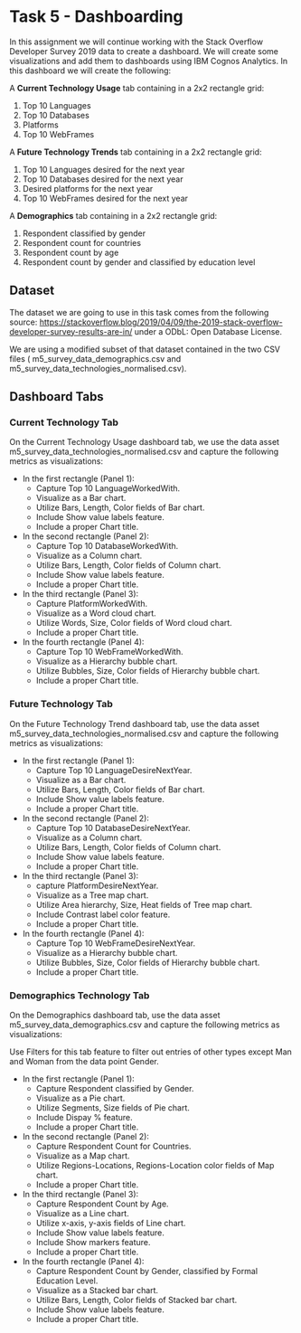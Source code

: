 # Task 5 - Dashboarding

In this assignment we will continue working with the Stack Overflow Developer Survey 2019 data to create a dashboard. We will create some visualizations and add them to dashboards using IBM Cognos Analytics. In this dashboard we will create the following:

A **Current Technology Usage** tab containing in a 2x2 rectangle grid:

1. Top 10 Languages
2. Top 10 Databases
3. Platforms
4. Top 10 WebFrames

A **Future Technology Trends** tab containing in a 2x2 rectangle grid:

1. Top 10 Languages desired for the next year
2. Top 10 Databases desired for the next year
3. Desired platforms for the next year
4. Top 10 WebFrames desired for the next year

A **Demographics** tab containing in a 2x2 rectangle grid:

1. Respondent classified by gender
2. Respondent count for countries
3. Respondent count by age
4. Respondent count by gender and classified by education level

## Dataset

The dataset we are going to use in this task comes from the following source: https://stackoverflow.blog/2019/04/09/the-2019-stack-overflow-developer-survey-results-are-in/ under a ODbL: Open Database License.

We are using a modified subset of that dataset contained in the two CSV files ( m5_survey_data_demographics.csv and m5_survey_data_technologies_normalised.csv).

## Dashboard Tabs

### Current Technology Tab

On the Current Technology Usage dashboard tab, we use the data asset m5_survey_data_technologies_normalised.csv and capture the following metrics as visualizations:

- In the first rectangle (Panel 1):
  - Capture Top 10 LanguageWorkedWith.
  - Visualize as a Bar chart.
  - Utilize Bars, Length, Color fields of Bar chart.
  - Include Show value labels feature.
  - Include a proper Chart title.
- In the second rectangle (Panel 2):
  - Capture Top 10 DatabaseWorkedWith.
  - Visualize as a Column chart.
  - Utilize Bars, Length, Color fields of Column chart.
  - Include Show value labels feature.
  - Include a proper Chart title.
- In the third rectangle (Panel 3):
  - Capture PlatformWorkedWith.
  - Visualize as a Word cloud chart.
  - Utilize Words, Size, Color fields of Word cloud chart.
  - Include a proper Chart title.
- In the fourth rectangle (Panel 4):
  - Capture Top 10 WebFrameWorkedWith.
  - Visualize as a Hierarchy bubble chart.
  - Utilize Bubbles, Size, Color fields of Hierarchy bubble chart.
  - Include a proper Chart title.

### Future Technology Tab

On the Future Technology Trend dashboard tab, use the data asset m5_survey_data_technologies_normalised.csv and capture the following metrics as visualizations:

- In the first rectangle (Panel 1):
  - Capture Top 10 LanguageDesireNextYear.
  - Visualize as a Bar chart.
  - Utilize Bars, Length, Color fields of Bar chart.
  - Include Show value labels feature.
  - Include a proper Chart title.
- In the second rectangle (Panel 2):
  - Capture Top 10 DatabaseDesireNextYear.
  - Visualize as a Column chart.
  - Utilize Bars, Length, Color fields of Column chart.
  - Include Show value labels feature.
  - Include a proper Chart title.
- In the third rectangle (Panel 3):
  - capture PlatformDesireNextYear.
  - Visualize as a Tree map chart.
  - Utilize Area hierarchy, Size, Heat fields of Tree map chart.
  - Include Contrast label color feature.
  - Include a proper Chart title.
- In the fourth rectangle (Panel 4):
  - Capture Top 10 WebFrameDesireNextYear.
  - Visualize as a Hierarchy bubble chart.
  - Utilize Bubbles, Size, Color fields of Hierarchy bubble chart.
  - Include a proper Chart title.

### Demographics Technology Tab

On the Demographics dashboard tab, use the data asset m5_survey_data_demographics.csv and capture the following metrics as visualizations:

Use Filters for this tab feature to filter out entries of other types except Man and Woman from the data point Gender.

- In the first rectangle (Panel 1):
  - Capture Respondent classified by Gender.
  - Visualize as a Pie chart.
  - Utilize Segments, Size fields of Pie chart.
  - Include Dispay % feature.
  - Include a proper Chart title.
- In the second rectangle (Panel 2):
  - Capture Respondent Count for Countries.
  - Visualize as a Map chart.
  - Utilize Regions-Locations, Regions-Location color fields of Map chart.
  - Include a proper Chart title.
- In the third rectangle (Panel 3):
  - Capture Respondent Count by Age.
  - Visualize as a Line chart.
  - Utilize x-axis, y-axis fields of Line chart.
  - Include Show value labels feature.
  - Include Show markers feature.
  - Include a proper Chart title.
- In the fourth rectangle (Panel 4):
  - Capture Respondent Count by Gender, classified by Formal Education Level.
  - Visualize as a Stacked bar chart.
  - Utilize Bars, Length, Color fields of Stacked bar chart.
  - Include Show value labels feature.
  - Include a proper Chart title.
